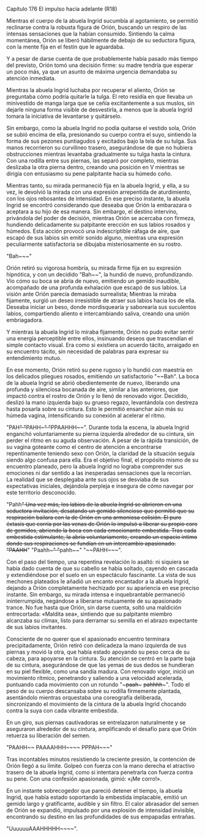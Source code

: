 
Capítulo 176 El impulso hacia adelante (R18)

Mientras el cuerpo de la abuela Ingrid sucumbía al agotamiento, se permitió reclinarse contra la robusta figura de Orión, buscando un respiro de las intensas sensaciones que la habían consumido. Sintiendo la calma momentánea, Orión se liberó hábilmente de debajo de su seductora figura, con la mente fija en el festín que le aguardaba.

Y a pesar de darse cuenta de que probablemente había pasado más tiempo del previsto, Orión tomó una decisión firme: su madre tendría que esperar un poco más, ya que un asunto de máxima urgencia demandaba su atención inmediata.

Mientras la abuela Ingrid luchaba por recuperar el aliento, Orión se preguntaba cómo podría quitarle la tulga. El reto residía en que llevaba un minivestido de manga larga que se ceñía excitantemente a sus muslos, sin dejarle ninguna forma visible de desvestirla, a menos que la abuela Ingrid tomara la iniciativa de levantarse y quitárselo.

Sin embargo, como la abuela Ingrid no podía quitarse el vestido sola, Orión se subió encima de ella, presionando su cuerpo contra el suyo, sintiendo la forma de sus pezones puntiagudos y excitados bajo la tela de su tulga. Sus manos recorrieron su curvilíneo trasero, asegurándose de que no hubiera obstrucciones mientras levantaba gradualmente su tulga hasta la cintura. Con una rodilla entre sus piernas, las separó por completo, mientras deslizaba la otra pierna dentro, creando una posición en V mientras se dirigía con entusiasmo su pene palpitante hacia su húmedo coño.

Mientras tanto, su mirada permaneció fija en la abuela Ingrid, y ella, a su vez, le devolvió la mirada con una expresión arrepentida de aturdimiento, con los ojos rebosantes de intensidad. En ese preciso instante, la abuela Ingrid se encontró considerando que deseaba que Orión la embarazara o aceptara a su hijo de esa manera. Sin embargo, el destino intervino, privándola del poder de decisión, mientras Orión se acercaba con firmeza, hundiendo delicadamente su palpitante erección en sus labios rosados ​​y húmedos. Esta acción provocó una indescriptible ráfaga de aire, que escapó de sus labios sin emitir sonido alguno, mientras una expresión peculiarmente satisfactoria se dibujaba misteriosamente en su rostro.

"Bah~~~"

Orión retiró su vigorosa hombría, su mirada firme fija en su expresión hipnótica, y con un decidido "Bah~~", la hundió de nuevo, profundizando. Vio cómo su boca se abría de nuevo, emitiendo un gemido inaudible, acompañado de una profunda exhalación que escapó de sus labios. La visión ante Orión parecía demasiado surrealista; Mientras la miraba fijamente, surgió un deseo irresistible de atraer sus labios hacia los de ella. Deseaba iniciar un beso, donde mordisquearía y saborearía sus suculentos labios, compartiendo aliento e intercambiando saliva, creando una unión embriagadora.

Y mientras la abuela Ingrid lo miraba fijamente, Orión no pudo evitar sentir una energía perceptible entre ellos, insinuando deseos que trascendían el simple contacto visual. Era como si existiera un acuerdo tácito, arraigado en su encuentro tácito, sin necesidad de palabras para expresar su entendimiento mutuo.

En ese momento, Orión retiró su pene rugoso y lo hundió con maestría en los delicados pliegues rosados, emitiendo un satisfactorio "~~Bah". La boca de la abuela Ingrid se abrió obedientemente de nuevo, liberando una profunda y silenciosa bocanada de aire, similar a las anteriores, que impactó contra el rostro de Orión y lo llenó de renovado vigor. Decidido, deslizó la mano izquierda bajo su grueso regazo, levantándola con destreza hasta posarla sobre su cintura. Esto le permitió ensanchar aún más su húmeda vagina, intensificando su conexión al acelerar el ritmo.

"PAH~~" "~~PAHH~~~" "~~PPAAHHH~~". Durante toda la escena, la abuela Ingrid enganchó voluntariamente su pierna izquierda alrededor de su cintura, sin perder el ritmo en su aguda observación. A pesar de la rápida transición, de su vagina goteante como el centro de atención a encontrarse repentinamente teniendo sexo con Orión, la claridad de la situación seguía siendo algo confusa para ella. Era el objetivo final, el propósito mismo de su encuentro planeado, pero la abuela Ingrid no lograba comprender sus emociones ni dar sentido a las inesperadas sensaciones que la recorrían. La realidad que se desplegaba ante sus ojos se desviaba de sus expectativas iniciales, dejándola perpleja e insegura de cómo navegar por este territorio desconocido.

"Pahh~~" Una vez más, los labios de la abuela Ingrid se abrieron en una seductora invitación, desatando un gemido silencioso que permitió que su respiración bailara con la de Orión en una armoniosa colisión. El puro éxtasis que corría por las venas de Orión lo impulsó a liberar su propio coro de gemidos, abriendo la boca con cada emocionante embestida. Tras cada embestida estimulante, la abría voluntariamente, creando un espacio íntimo donde sus respiraciones se fundían en un intercambio apasionado. "PAAHH~~" "Paahh~~~" "~~pahh~~" "~~PAHH~~~".

Con el paso del tiempo, una repentina revelación lo asaltó: ni siquiera se había dado cuenta de que su cabello se había soltado, cayendo en cascada y extendiéndose por el suelo en un espectáculo fascinante. La vista de sus mechones plateados le añadió un encanto encantador a la abuela Ingrid, dejando a Orión completamente hechizado por su apariencia en ese preciso instante. Sin embargo, su mirada intensa e inquebrantable permaneció ininterrumpida, negándose a liberarse mutuamente de su apasionado trance. No fue hasta que Orión, sin darse cuenta, soltó una maldición entrecortada: «Maldita sea», sintiendo que su palpitante miembro alcanzaba su clímax, listo para derramar su semilla en el abrazo expectante de sus labios invitantes.

Consciente de no querer que el apasionado encuentro terminara precipitadamente, Orión retiró con delicadeza la mano izquierda de sus piernas y movió la otra, que había estado apoyando su peso cerca de su cabeza, para apoyarse en la cintura. Su atención se centró en la parte baja de su cintura, asegurándose de que las yemas de sus dedos se hundieran en su piel flexible, como una sandía madura. Con renovado vigor, inició un movimiento rítmico, penetrando y saliendo a una velocidad acelerada, puntuando cada movimiento con un rotundo "~~~paah~~~ ~~pahhhh~~~". Todo el peso de su cuerpo descansaba sobre su rodilla firmemente plantada, asentándolo mientras orquestaba una coreografía deliberada, sincronizando el movimiento de la cintura de la abuela Ingrid chocando contra la suya con cada vibrante embestida.

En un giro, sus piernas cautivadoras se entrelazaron naturalmente y se aseguraron alrededor de su cintura, amplificando el desafío para que Orión retuerza su liberación del semen.

"PAAHH~~ PAAAAHHH~~~~ PPPAH~~~"

Tras incontables minutos resistiendo la creciente presión, la contención de Orión llegó a su límite. Golpeó con fuerza con la mano derecha el atractivo trasero de la abuela Ingrid, como si intentara penetrarla con fuerza contra su pene. Con una confesión apasionada, gimió: «¡Me corro!».

En un instante sobrecogedor que pareció detener el tiempo, la abuela Ingrid, que había estado soportando la embestida implacable, emitió un gemido largo y gratificante, audible y sin filtro. El calor abrasador del semen de Orión se expandió, impulsado por una explosión de intensidad invisible, encontrando su destino en las profundidades de sus empapadas entrañas.

"UuuuuuAAAHHHHH~~~~".